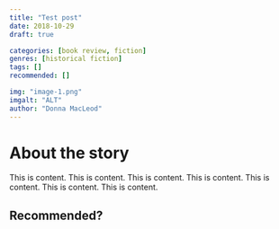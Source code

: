 ```yaml
---
title: "Test post"
date: 2018-10-29
draft: true

categories: [book review, fiction]
genres: [historical fiction]
tags: []
recommended: []

img: "image-1.png"
imgalt: "ALT"
author: "Donna MacLeod"
---
```



# About the story

This is content. This is content. This is content. This is content. This is content. This is content. This is content. 

## Recommended?

